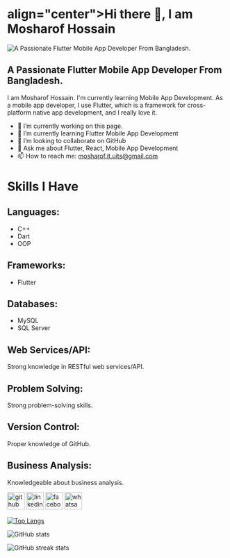 # align="center">Hi there 👋, I am Mosharof Hossain
![A Passionate Flutter Mobile App Developer From Bangladesh.](https://uploads.sitepoint.com/wp-content/uploads/2021/12/1638961025section2-GIF.png)

## A Passionate Flutter Mobile App Developer From Bangladesh.

I am Mosharof Hossain. I'm currently learning Mobile App Development. As a mobile app developer, I use Flutter, which is a framework for cross-platform native app development, and I really love it.

- 🔭 I’m currently working on this page.
- 🌱 I’m currently learning Flutter Mobile App Development
- 👯 I’m looking to collaborate on GitHub
- 💬 Ask me about Flutter, React, Mobile App Development
- 📫 How to reach me: mosharof.it.uits@gmail.com

# Skills I Have

## Languages:
- C++
- Dart
- OOP

## Frameworks:
- Flutter

## Databases:
- MySQL
- SQL Server

## Web Services/API:
Strong knowledge in RESTful web services/API.

## Problem Solving:
Strong problem-solving skills.

## Version Control:
Proper knowledge of GitHub.

## Business Analysis:
Knowledgeable about business analysis.


[<img src='https://cdn.jsdelivr.net/npm/simple-icons@3.0.1/icons/github.svg' alt='github' height='40'>](https://github.com/MosharofHossain1998)  [<img src='https://cdn.jsdelivr.net/npm/simple-icons@3.0.1/icons/linkedin.svg' alt='linkedin' height='40'>](https://www.linkedin.com/in/https://www.linkedin.com/in/mosharof-hossain-3ba757220//)  [<img src='https://cdn.jsdelivr.net/npm/simple-icons@3.0.1/icons/facebook.svg' alt='facebook' height='40'>](https://www.facebook.com/https://www.facebook.com/profile.php?id=100009283811598)  [<img src='https://cdn.jsdelivr.net/npm/simple-icons@3.0.1/icons/whatsapp.svg' alt='whatsapp' height='40'>](https://web.whatsapp.com/)  

[![Top Langs](https://github-readme-stats.vercel.app/api/top-langs/?username=MosharofHossain1998)](https://github.com/anuraghazra/github-readme-stats)

![GitHub stats](https://github-readme-stats.vercel.app/api?username=MosharofHossain1998&show_icons=true)  

![GitHub streak stats](https://streak-stats.demolab.com/?user=MosharofHossain1998)  

